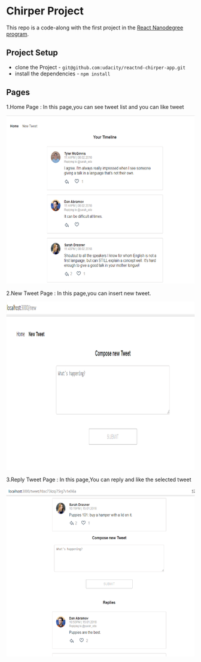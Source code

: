 # Chirper Project

This repo is a code-along with the first project in the [React Nanodegree program](https://www.udacity.com/course/react-nanodegree--nd019).


## Project Setup

* clone the Project - `git@github.com:udacity/reactnd-chirper-app.git`
* install the dependencies - `npm install`

## Pages

1.Home Page : In this page,you can see tweet list and you can like tweet

<p align="center">
<img src="https://github.com/arzuustun/chirper-app/blob/main/HomePageChirper.PNG" height="450"/>
</p>

2.New Tweet Page : In this page,you can insert new tweet.

<p align="center">
<img src="https://github.com/arzuustun/chirper-app/blob/main/NewTweet.PNG" height="450"/>
</p>

3.Reply Tweet Page : In this page,You can reply and like the selected tweet 

<p align="center">
<img src="https://github.com/arzuustun/chirper-app/blob/main/excerptTweet.PNG" height="450"/>
</p>
